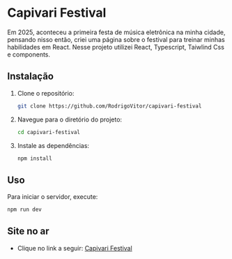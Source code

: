 # Capivari Festival
Em 2025, aconteceu a primeira festa de música eletrônica na minha cidade, pensando nisso então, criei uma página sobre o festival para treinar minhas habilidades em React. Nesse projeto utilizei React, Typescript, Taiwlind Css e components.

## Instalação
1. Clone o repositório:
   ```bash
   git clone https://github.com/RodrigoVitor/capivari-festival
   ```

2. Navegue para o diretório do projeto:
   ```bash
   cd capivari-festival
   ```

3. Instale as dependências:
   ```bash
   npm install
   ```

## Uso

Para iniciar o servidor, execute:
```bash
npm run dev
```
## Site no ar
* Clique no link a seguir:
[Capivari Festival](https://capivarifestival.netlify.app/)


